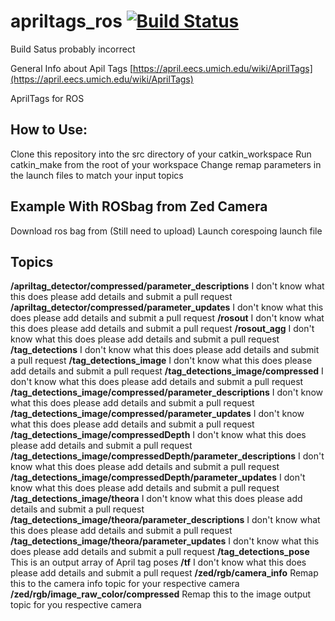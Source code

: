 apriltags_ros  [![Build Status](https://api.travis-ci.org/RIVeR-Lab/apriltags_ros.png)](https://travis-ci.org/RIVeR-Lab/apriltags_ros)
=============
Build Satus probably incorrect

General Info about Apil Tags [https://april.eecs.umich.edu/wiki/AprilTags](https://april.eecs.umich.edu/wiki/AprilTags)

AprilTags for ROS

## How to Use:
Clone this repository into the src directory of your catkin_workspace
Run catkin_make from the root of your workspace
Change remap parameters in the launch files to match your input topics

## Example With ROSbag from Zed Camera
Download ros bag from (Still need to upload)
Launch corespoing launch file

## Topics
__/apriltag_detector/compressed/parameter_descriptions__
I don't know what this does please add details and submit a pull request
__/apriltag_detector/compressed/parameter_updates__
I don't know what this does please add details and submit a pull request
__/rosout__
I don't know what this does please add details and submit a pull request
__/rosout_agg__
I don't know what this does please add details and submit a pull request
__/tag_detections__
I don't know what this does please add details and submit a pull request
__/tag_detections_image__
I don't know what this does please add details and submit a pull request
__/tag_detections_image/compressed__
I don't know what this does please add details and submit a pull request
__/tag_detections_image/compressed/parameter_descriptions__
I don't know what this does please add details and submit a pull request
__/tag_detections_image/compressed/parameter_updates__
I don't know what this does please add details and submit a pull request
__/tag_detections_image/compressedDepth__
I don't know what this does please add details and submit a pull request
__/tag_detections_image/compressedDepth/parameter_descriptions__
I don't know what this does please add details and submit a pull request
__/tag_detections_image/compressedDepth/parameter_updates__
I don't know what this does please add details and submit a pull request
__/tag_detections_image/theora__
I don't know what this does please add details and submit a pull request
__/tag_detections_image/theora/parameter_descriptions__
I don't know what this does please add details and submit a pull request
__/tag_detections_image/theora/parameter_updates__
I don't know what this does please add details and submit a pull request
__/tag_detections_pose__
This is an output array of April tag poses
__/tf__
I don't know what this does please add details and submit a pull request
__/zed/rgb/camera_info__
Remap this to the camera info topic for your respective camera
__/zed/rgb/image_raw_color/compressed__
Remap this to the image output topic for you respective camera
